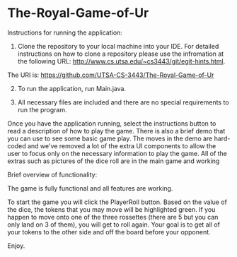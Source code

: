 # The-Royal-Game-of-Ur

Instructions for running the application:

1) Clone the repository to your local machine into your IDE.
For detailed instructions on how to clone a repository please use the infromation at the following URL:
http://www.cs.utsa.edu/~cs3443/git/egit-hints.html.

The URI is: https://github.com/UTSA-CS-3443/The-Royal-Game-of-Ur

2) To run the application, run Main.java.

3) All necessary files are included and there are no special requirements to run the program.

Once you have the application running, select the instructions button to read a description of how to play the game.
There is also a brief demo that you can use to see some basic game play.  The moves in the demo are hard-coded and we've removed 
a lot of the extra UI components to allow the user to focus only on the necessary information to play the game. 
All of the extras such as pictures of the dice roll are in the main game and working

Brief overview of functionality:

The game is fully functional and all features are working.

To start the game you will click the PlayerRoll button. Based on the value of the dice, the tokens that you may move will be highlighted green. If you happen to move onto one of the three rossettes (there are 5 but you can only land on 3 of them), you will get to roll again. Your goal is to get all of your tokens to the other side and off the board before your opponent.

Enjoy.
